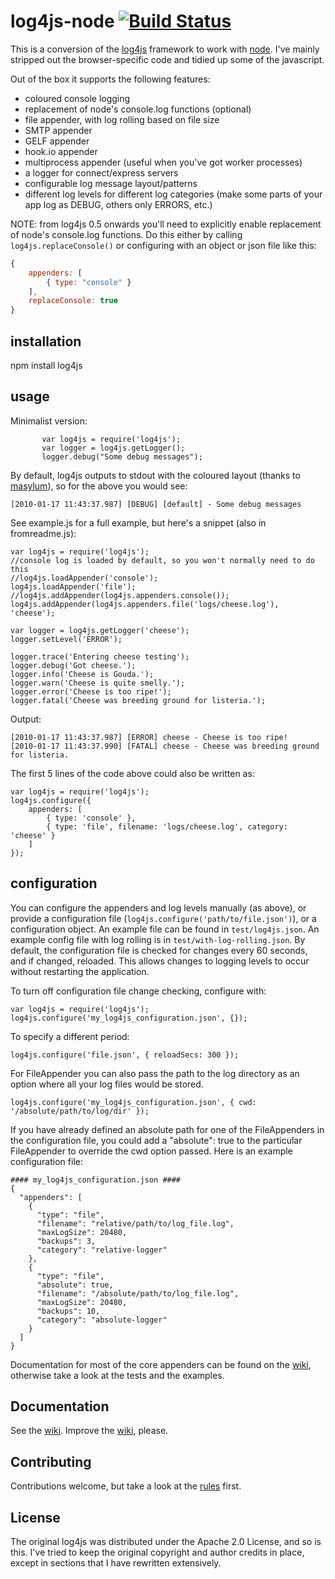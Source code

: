 # log4js-node [![Build Status](https://secure.travis-ci.org/nomiddlename/log4js-node.png?branch=master)](http://travis-ci.org/nomiddlename/log4js-node)


This is a conversion of the [log4js](http://log4js.berlios.de/index.html)
framework to work with [node](http://nodejs.org). I've mainly stripped out the browser-specific code and tidied up some of the javascript. 

Out of the box it supports the following features:

* coloured console logging
* replacement of node's console.log functions (optional)
* file appender, with log rolling based on file size
* SMTP appender
* GELF appender
* hook.io appender
* multiprocess appender (useful when you've got worker processes)
* a logger for connect/express servers
* configurable log message layout/patterns
* different log levels for different log categories (make some parts of your app log as DEBUG, others only ERRORS, etc.)

NOTE: from log4js 0.5 onwards you'll need to explicitly enable replacement of node's console.log functions. Do this either by calling `log4js.replaceConsole()` or configuring with an object or json file like this:

```javascript
{
    appenders: [
        { type: "console" }
    ],
    replaceConsole: true
}
```

## installation

npm install log4js


## usage

Minimalist version:

           var log4js = require('log4js');
           var logger = log4js.getLogger();
           logger.debug("Some debug messages");

By default, log4js outputs to stdout with the coloured layout (thanks to [masylum](http://github.com/masylum)), so for the above you would see:

    [2010-01-17 11:43:37.987] [DEBUG] [default] - Some debug messages

See example.js for a full example, but here's a snippet (also in fromreadme.js):

    var log4js = require('log4js'); 
    //console log is loaded by default, so you won't normally need to do this
    //log4js.loadAppender('console');
    log4js.loadAppender('file');
    //log4js.addAppender(log4js.appenders.console());
    log4js.addAppender(log4js.appenders.file('logs/cheese.log'), 'cheese');

    var logger = log4js.getLogger('cheese');
    logger.setLevel('ERROR');

    logger.trace('Entering cheese testing');
    logger.debug('Got cheese.');
    logger.info('Cheese is Gouda.');
    logger.warn('Cheese is quite smelly.');
    logger.error('Cheese is too ripe!');
    logger.fatal('Cheese was breeding ground for listeria.');

Output:

    [2010-01-17 11:43:37.987] [ERROR] cheese - Cheese is too ripe!
    [2010-01-17 11:43:37.990] [FATAL] cheese - Cheese was breeding ground for listeria.
    
The first 5 lines of the code above could also be written as:

    var log4js = require('log4js');
    log4js.configure({
	    appenders: [
		    { type: 'console' },
		    { type: 'file', filename: 'logs/cheese.log', category: 'cheese' }
	    ]
    });
    

## configuration

You can configure the appenders and log levels manually (as above), or provide a
configuration file (`log4js.configure('path/to/file.json')`), or a configuration object.
An example file can be found in `test/log4js.json`. An example config file with log rolling is in `test/with-log-rolling.json`.
By default, the configuration file is checked for changes every 60 seconds, and if changed, reloaded. This allows changes to logging levels to occur without restarting the application.

To turn off configuration file change checking, configure with:

    var log4js = require('log4js');
    log4js.configure('my_log4js_configuration.json', {});

To specify a different period:

    log4js.configure('file.json', { reloadSecs: 300 });

For FileAppender you can also pass the path to the log directory as an option where all your log files would be stored.

    log4js.configure('my_log4js_configuration.json', { cwd: '/absolute/path/to/log/dir' });

If you have already defined an absolute path for one of the FileAppenders in the configuration file, you could add a "absolute": true to the particular FileAppender to override the cwd option passed. Here is an example configuration file:

    #### my_log4js_configuration.json ####
    {
      "appenders": [
        {
          "type": "file",
          "filename": "relative/path/to/log_file.log",
          "maxLogSize": 20480,
          "backups": 3,
          "category": "relative-logger"
        },
        {
          "type": "file",
          "absolute": true,
          "filename": "/absolute/path/to/log_file.log",
          "maxLogSize": 20480,
          "backups": 10,
          "category": "absolute-logger"          
        }
      ]
    }
    
Documentation for most of the core appenders can be found on the [wiki](log4js-node/wiki/Appenders), otherwise take a look at the tests and the examples.

## Documentation
See the [wiki](log4js-node/wiki). Improve the [wiki](log4js-node/wiki), please.

## Contributing
Contributions welcome, but take a look at the [rules](log4js-node/wiki/Contributing) first.

## License

The original log4js was distributed under the Apache 2.0 License, and so is this. I've tried to
keep the original copyright and author credits in place, except in sections that I have rewritten
extensively.
